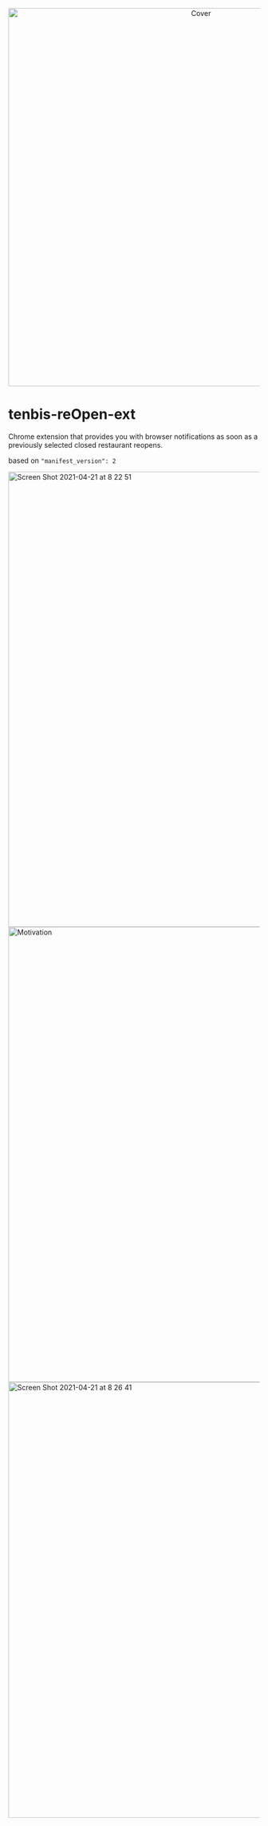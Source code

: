 <p align="center">
  <img width="757" alt="Cover" src="https://user-images.githubusercontent.com/6795014/115500417-e912d480-a279-11eb-8857-e1f04143626e.png">
</p>

# tenbis-reOpen-ext
Chrome extension that provides you with browser notifications as soon as a previously selected closed restaurant reopens.

based on `"manifest_version": 2`

<img width="911" alt="Screen Shot 2021-04-21 at 8 22 51" src="https://user-images.githubusercontent.com/6795014/115500873-d51ba280-a27a-11eb-8841-0345d087273e.png">

<img width="911" alt="Motivation" src="https://user-images.githubusercontent.com/6795014/115500642-5fafd200-a27a-11eb-943d-6267623f52f4.png">

<img width="872" alt="Screen Shot 2021-04-21 at 8 26 41" src="https://user-images.githubusercontent.com/6795014/115501133-5115ea80-a27b-11eb-8b0f-8c492e8dbb2a.png">
